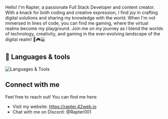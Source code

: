 Hello! I'm Rapter, a passionate Full Stack Developer and content creator. With a knack for both coding and creative expression, I find joy in crafting digital solutions and sharing my knowledge with the world. When I'm not immersed in lines of code, you can find me gaming, where the virtual realms become my playground. Join me on my journey as I blend the worlds of technology, creativity, and gaming in the ever-evolving landscape of the digital realm! 🚀🎮💻

## 🔧 Languages & tools

![Languages & Tools](https://skillicons.dev/icons?i=html,css,js,php,python,flask,vscode,linux,discord)

## Connect with me

Feel free to reach out! You can find me here:

- Visit my website: https://rapter.42web.io
- Chat with me on Discord: @Rapter001
